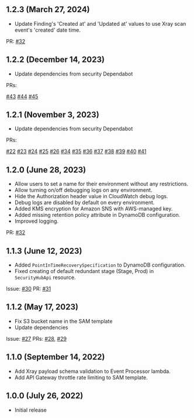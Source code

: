 ## 1.2.3 (March 27, 2024)

* Update Finding's 'Created at' and 'Updated at' values to use Xray scan event's 'created' date time.

PR: [#32](https://github.com/jfrog/xray-aws-security-hub/pull/32)

## 1.2.2 (December 14, 2023)

* Update dependencies from security Dependabot

PRs:

[#43](https://github.com/jfrog/xray-aws-security-hub/pull/43)
[#44](https://github.com/jfrog/xray-aws-security-hub/pull/44)
[#45](https://github.com/jfrog/xray-aws-security-hub/pull/45)

## 1.2.1 (November 3, 2023)

* Update dependencies from security Dependabot

PRs:

[#22](https://github.com/jfrog/xray-aws-security-hub/pull/22)
[#23](https://github.com/jfrog/xray-aws-security-hub/pull/23)
[#24](https://github.com/jfrog/xray-aws-security-hub/pull/24)
[#25](https://github.com/jfrog/xray-aws-security-hub/pull/25)
[#26](https://github.com/jfrog/xray-aws-security-hub/pull/26)
[#34](https://github.com/jfrog/xray-aws-security-hub/pull/34)
[#35](https://github.com/jfrog/xray-aws-security-hub/pull/35)
[#36](https://github.com/jfrog/xray-aws-security-hub/pull/36)
[#37](https://github.com/jfrog/xray-aws-security-hub/pull/37)
[#38](https://github.com/jfrog/xray-aws-security-hub/pull/38)
[#39](https://github.com/jfrog/xray-aws-security-hub/pull/39)
[#40](https://github.com/jfrog/xray-aws-security-hub/pull/40)
[#41](https://github.com/jfrog/xray-aws-security-hub/pull/41)

## 1.2.0 (June 28, 2023)

* Allow users to set a name for their environment without any restrictions.
* Allow turning on/off debugging logs on any environment.
* Hide the Authorization header value in CloudWatch debug logs.
* Debug logs are disabled by default on every environment.
* Added KMS encryption for Amazon SNS with AWS-managed key.
* Added missing retention policy attribute in DynamoDB configuration.
* Improved logging.

PR: [#32](https://github.com/jfrog/xray-aws-security-hub/pull/32)

## 1.1.3 (June 12, 2023)

* Added `PointInTimeRecoverySpecification` to DynamoDB configuration.
* Fixed creating of default redundant stage (Stage, Prod) in `SecurityHubApi` resource.

Issue: [#30](https://github.com/jfrog/xray-aws-security-hub/issues/30)
PR: [#31](https://github.com/jfrog/xray-aws-security-hub/pull/31)

## 1.1.2 (May 17, 2023)

* Fix S3 bucket name in the SAM template
* Update dependencies

Issue: [#27](https://github.com/jfrog/xray-aws-security-hub/issues/27)
PRs: [#28](https://github.com/jfrog/xray-aws-security-hub/pull/28),
[#29](https://github.com/jfrog/xray-aws-security-hub/pull/29)

## 1.1.0 (September 14, 2022)

* Add Xray payload schema validation to Event Processor lambda.
* Add API Gateway throttle rate limiting to SAM template. 

## 1.0.0 (July 26, 2022)

* Initial release
